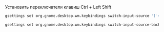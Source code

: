 Установить переключатели клавиш Ctrl + Left Shift
```bash
gsettings set org.gnome.desktop.wm.keybindings switch-input-source "['<Control>Shift_L']"
```
```bash
gsettings set org.gnome.desktop.wm.keybindings switch-input-source-backward "['<Ctrl>Shift_L']"
```
